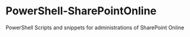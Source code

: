 # PowerShell-SharePointOnline
 PowerShell Scripts and snippets for administrations of SharePoint Online
